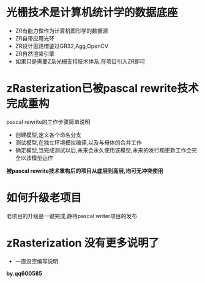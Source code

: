 # 光栅技术是计算机统计学的数据底座

- ZR有能力做作为计算机图形学的数据源
- ZR自带应用光环
- ZR设计思路借鉴过GR32,Agg,OpenCV
- ZR自然渲染引擎
- 如果只是需要Z系光栅支持技术体系,在项目引入ZR即可

# zRasterization已被pascal rewrite技术完成重构

pascal rewrite的工作步骤简单说明

- 创建模型,定义各个命名分支
- 测试模型,在独立环境模拟编译,以及与母体的合并工作
- 确定模型,当完成测试以后,未来会永久使用该模型,未来的发行和更新工作会完全以该模型运作

**被pascal rewrite技术重构后的项目从底层到高层,均可无冲突使用**


# 如何升级老项目

老项目的升级是一键完成,静待pascal writer项目的发布


# zRasterization 没有更多说明了

- 一直没空编写说明



**by.qq600585**

